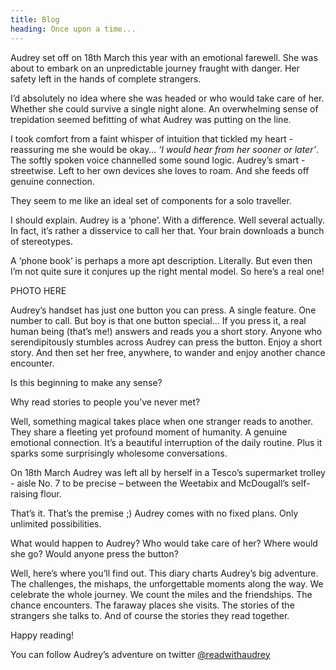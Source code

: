 ```yaml
---
title: Blog
heading: Once upon a time...
---
```

Audrey set off on 18th March this year with an emotional farewell. She was about to embark on an unpredictable journey fraught with danger. Her safety left in the hands of complete strangers.

I’d absolutely no idea where she was headed or who would take care of her. Whether she could survive a single night alone. An overwhelming sense of trepidation seemed befitting of what Audrey was putting on the line.

I took comfort from a faint whisper of intuition that tickled my heart - reassuring me she would be okay… *‘I would hear from her sooner or later’*. The softly spoken voice channelled some sound logic. Audrey’s smart - streetwise. Left to her own devices she loves to roam. And she feeds off genuine connection.

They seem to me like an ideal set of components for a solo traveller.


I should explain. Audrey is a ‘phone’. With a difference. Well several actually. In fact, it’s rather a disservice to call her that. Your brain downloads a bunch of stereotypes.

A ‘phone book’ is perhaps a more apt description. Literally. But even then I’m not quite sure it conjures up the right mental model. So here’s a real one!

PHOTO HERE

Audrey’s handset has just one button you can press. A single feature. One number to call. But boy is that one button special… If you press it, a real human being (that’s me!) answers and reads you a short story. Anyone who serendipitously stumbles across Audrey can press the button. Enjoy a short story. And then set her free, anywhere, to wander and enjoy another chance encounter.

Is this beginning to make any sense?

Why read stories to people you’ve never met?

Well, something magical takes place when one stranger reads to another. They share a fleeting yet profound moment of humanity. A genuine emotional connection. It’s a beautiful interruption of the daily routine. Plus it sparks some surprisingly wholesome conversations.


On 18th March Audrey was left all by herself in a Tesco’s supermarket trolley - aisle No.  7 to be precise – between the Weetabix and McDougall’s self-raising flour.

That’s it. That’s the premise ;) Audrey comes with no fixed plans. Only unlimited possibilities.

What would happen to Audrey? Who would take care of her? Where would she go? Would anyone press the button?  

Well, here’s where you’ll find out. This diary charts Audrey’s big adventure. The challenges, the mishaps, the unforgettable moments along the way. We celebrate the whole journey. We count the miles and the friendships. The chance encounters. The faraway places she visits. The stories of the strangers she talks to. And of course the stories they read together.

Happy reading!

You can follow Audrey’s adventure on twitter [@readwithaudrey](https://twitter.com/readwithaudrey)
